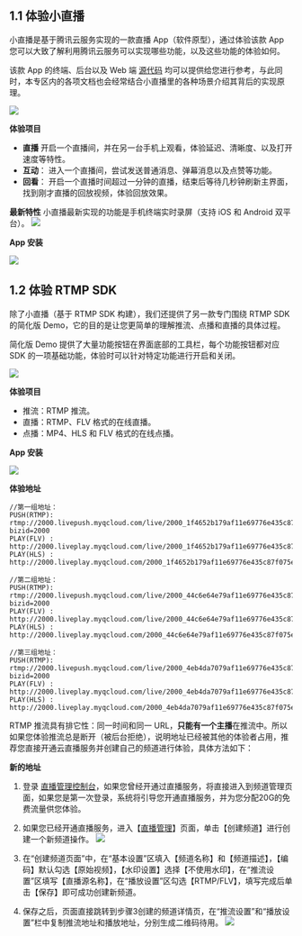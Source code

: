 
## 1.1 体验小直播
小直播是基于腾讯云服务实现的一款直播 App（软件原型），通过体验该款 App 您可以大致了解利用腾讯云服务可以实现哪些功能，以及这些功能的体验如何。

该款 App 的终端、后台以及 Web 端 [源代码](https://cloud.tencent.com/doc/api/258/6164) 均可以提供给您进行参考，与此同时，本专区内的各项文档也会经常结合小直播里的各种场景介绍其背后的实现原理。

![](//mc.qcloudimg.com/static/img/05d2e651ff6c9332211eaf7fea167cfa/image.png)

**体验项目** 
- **直播**
开启一个直播间，并在另一台手机上观看，体验延迟、清晰度、以及打开速度等特性。
- **互动**：
进入一个直播间，尝试发送普通消息、弹幕消息以及点赞等功能。
- **回看**：
开启一个直播时间超过一分钟的直播，结束后等待几秒钟刷新主界面，找到刚才直播的回放视频，体验回放效果。

**最新特性** 
小直播最新实现的功能是手机终端实时录屏（支持 iOS 和 Android 双平台）。
![](//mc.qcloudimg.com/static/img/bf2151559404105868b3ec405281e3c3/image.png)

**App 安装**

![](https://main.qcloudimg.com/raw/bc403eec98148f991a14f015dd6156f2.png)



## 1.2 体验 RTMP SDK
除了小直播（基于 RTMP SDK 构建），我们还提供了另一款专门围绕 RTMP SDK 的简化版 Demo，它的目的是让您更简单的理解推流、点播和直播的具体过程。

简化版 Demo 提供了大量功能按钮在界面底部的工具栏，每个功能按钮都对应 SDK 的一项基础功能，体验时可以针对特定功能进行开启和关闭。

![](//mc.qcloudimg.com/static/img/a39eddc4b5f1ea062355ab865a845fb9/image.png)

**体验项目** 
- 推流：RTMP 推流。
- 直播：RTMP、FLV 格式的在线直播。
- 点播：MP4、HLS 和 FLV 格式的在线点播。

**App 安装**

![](https://main.qcloudimg.com/raw/19dfcc1afc2e602dc370caff850949a2.png)

**体验地址**
```
//第一组地址：
PUSH(RTMP): rtmp://2000.livepush.myqcloud.com/live/2000_1f4652b179af11e69776e435c87f075e?bizid=2000
PLAY(FLV) : http://2000.liveplay.myqcloud.com/live/2000_1f4652b179af11e69776e435c87f075e.flv
PLAY(HLS) : http://2000.liveplay.myqcloud.com/2000_1f4652b179af11e69776e435c87f075e.m3u8
```

```
//第二组地址：
PUSH(RTMP): rtmp://2000.livepush.myqcloud.com/live/2000_44c6e64e79af11e69776e435c87f075e?bizid=2000
PLAY(FLV) : http://2000.liveplay.myqcloud.com/live/2000_44c6e64e79af11e69776e435c87f075e.flv
PLAY(HLS) : http://2000.liveplay.myqcloud.com/2000_44c6e64e79af11e69776e435c87f075e.m3u8
```

```
//第三组地址：
PUSH(RTMP): rtmp://2000.livepush.myqcloud.com/live/2000_4eb4da7079af11e69776e435c87f075e?bizid=2000
PLAY(FLV) : http://2000.liveplay.myqcloud.com/live/2000_4eb4da7079af11e69776e435c87f075e.flv
PLAY(HLS) : http://2000.liveplay.myqcloud.com/2000_4eb4da7079af11e69776e435c87f075e.m3u8
```

RTMP 推流具有排它性：同一时间和同一 URL，**只能有一个主播**在推流中。所以如果您体验推流总是断开（被后台拒绝），说明地址已经被其他的体验者占用，推荐您直接开通云直播服务并创建自己的频道进行体验，具体方法如下：

**新的地址**

1. 登录 [直播管理控制台](https://console.cloud.tencent.com/live)，如果您曾经开通过直播服务，将直接进入到频道管理页面，如果您是第一次登录，系统将引导您开通直播服务，并为您分配20G的免费流量供您体验。

2. 如果您已经开通直播服务，进入【[直播管理](https://console.cloud.tencent.com/live/livemanage)】页面，单击【创建频道】进行创建一个新频道操作。
 ![](https://main.qcloudimg.com/raw/7348505e21aa4fee0d22bfcb82b898b4.png)
3. 在“创建频道页面”中，在“基本设置”区填入【频道名称】和【频道描述】，【编码】默认勾选【原始视频】，【水印设置】选择【不使用水印】，在“推流设置”区填写【直播源名称】，在“播放设置”区勾选【RTMP/FLV】，填写完成后单击【保存】即可成功创建新频道。
4. 保存之后，页面直接跳转到步骤3创建的频道详情页，在“推流设置”和“播放设置”栏中复制推流地址和播放地址，分别生成二维码待用。
![](https://main.qcloudimg.com/raw/d7b1e7f27ae40d3b49f9b6541b5d91f6.png)

